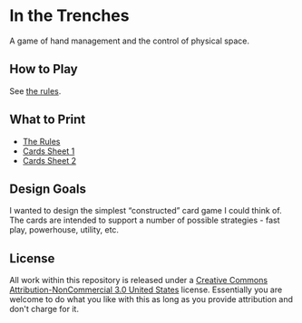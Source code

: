 # In the Trenches
A game of hand management and the control of physical space.

## How to Play
See [the rules](https://github.com/citizenparker/power-lines/blob/master/rules.md).

## What to Print
* [The Rules](https://github.com/citizenparker/power-lines/blob/master/rules.pdf?raw=true)
* [Cards Sheet 1](https://github.com/citizenparker/power-lines/blob/master/CardSheet.pdf?raw=true)
* [Cards Sheet 2](https://github.com/citizenparker/power-lines/blob/master/CardSheet2.pdf?raw=true)

## Design Goals
I wanted to design the simplest “constructed” card game I could think of. The cards are intended to support a number of possible strategies - fast play, powerhouse, utility, etc.

## License

All work within this repository is released under a [Creative Commons Attribution-NonCommercial 3.0 United States](https://creativecommons.org/licenses/by-nc/3.0/us/) license. Essentially you are welcome to do what you like with this as long as you provide attribution and don't charge for it.
